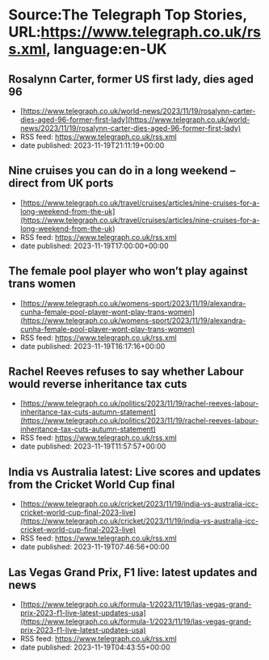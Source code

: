 # Source:The Telegraph Top Stories, URL:https://www.telegraph.co.uk/rss.xml, language:en-UK

## Rosalynn Carter, former US first lady, dies aged 96
 - [https://www.telegraph.co.uk/world-news/2023/11/19/rosalynn-carter-dies-aged-96-former-first-lady](https://www.telegraph.co.uk/world-news/2023/11/19/rosalynn-carter-dies-aged-96-former-first-lady)
 - RSS feed: https://www.telegraph.co.uk/rss.xml
 - date published: 2023-11-19T21:11:19+00:00



## Nine cruises you can do in a long weekend – direct from UK ports
 - [https://www.telegraph.co.uk/travel/cruises/articles/nine-cruises-for-a-long-weekend-from-the-uk](https://www.telegraph.co.uk/travel/cruises/articles/nine-cruises-for-a-long-weekend-from-the-uk)
 - RSS feed: https://www.telegraph.co.uk/rss.xml
 - date published: 2023-11-19T17:00:00+00:00



## The female pool player who won’t play against trans women
 - [https://www.telegraph.co.uk/womens-sport/2023/11/19/alexandra-cunha-female-pool-player-wont-play-trans-women](https://www.telegraph.co.uk/womens-sport/2023/11/19/alexandra-cunha-female-pool-player-wont-play-trans-women)
 - RSS feed: https://www.telegraph.co.uk/rss.xml
 - date published: 2023-11-19T16:17:16+00:00



## Rachel Reeves refuses to say whether Labour would reverse inheritance tax cuts
 - [https://www.telegraph.co.uk/politics/2023/11/19/rachel-reeves-labour-inheritance-tax-cuts-autumn-statement](https://www.telegraph.co.uk/politics/2023/11/19/rachel-reeves-labour-inheritance-tax-cuts-autumn-statement)
 - RSS feed: https://www.telegraph.co.uk/rss.xml
 - date published: 2023-11-19T11:57:57+00:00



## India vs Australia latest: Live scores and updates from the Cricket World Cup final
 - [https://www.telegraph.co.uk/cricket/2023/11/19/india-vs-australia-icc-cricket-world-cup-final-2023-live](https://www.telegraph.co.uk/cricket/2023/11/19/india-vs-australia-icc-cricket-world-cup-final-2023-live)
 - RSS feed: https://www.telegraph.co.uk/rss.xml
 - date published: 2023-11-19T07:46:56+00:00



## Las Vegas Grand Prix, F1 live: latest updates and news
 - [https://www.telegraph.co.uk/formula-1/2023/11/19/las-vegas-grand-prix-2023-f1-live-latest-updates-usa](https://www.telegraph.co.uk/formula-1/2023/11/19/las-vegas-grand-prix-2023-f1-live-latest-updates-usa)
 - RSS feed: https://www.telegraph.co.uk/rss.xml
 - date published: 2023-11-19T04:43:55+00:00



